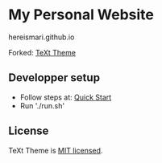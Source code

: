 # My Personal Website

hereismari.github.io

Forked: [TeXt Theme](https://github.com/kitian616/jekyll-TeXt-theme)


## Developper setup

- Follow steps at: [Quick Start](https://kitian616.github.io/jekyll-TeXt-theme/docs/en/quick-start)
- Run './run.sh'


## License

TeXt Theme is [MIT licensed](https://github.com/kitian616/jekyll-TeXt-theme/blob/master/LICENSE).
